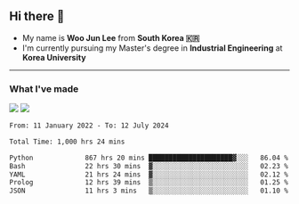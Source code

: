 ## Hi there 👋

- My name is **Woo Jun Lee** from **South Korea 🇰🇷**
- I'm currently pursuing my Master's degree in **Industrial Engineering** at **Korea University**

---

### What I've made

<a href="https://share.streamlit.io/tomtom1103/kuiai_hackathon_2022/main/JL_app.py"><img src="https://img.shields.io/badge/Journey Lee-161B22?style=for-the-badge&logo=streamlit&logoColor=FF4B4B"/></a> <a href="https://jeon-100.github.io/Dangzang/"><img src="https://img.shields.io/badge/당신을 위한 장학금, 당장!-161B22?style=for-the-badge&logo=react&logoColor=#61DAFB"/></a>

<!--START_SECTION:waka-->

```txt
From: 11 January 2022 - To: 12 July 2024

Total Time: 1,000 hrs 24 mins

Python             867 hrs 20 mins █████████████████████▓░░░   86.04 %
Bash               22 hrs 30 mins  ▓░░░░░░░░░░░░░░░░░░░░░░░░   02.23 %
YAML               21 hrs 24 mins  ▓░░░░░░░░░░░░░░░░░░░░░░░░   02.12 %
Prolog             12 hrs 39 mins  ▒░░░░░░░░░░░░░░░░░░░░░░░░   01.25 %
JSON               11 hrs 3 mins   ▒░░░░░░░░░░░░░░░░░░░░░░░░   01.10 %
```

<!--END_SECTION:waka-->
